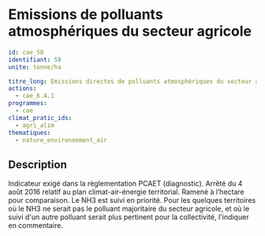 # Emissions de polluants atmosphériques du secteur agricole
```yaml
id: cae_58
identifiant: 58
unite: tonne/ha

titre_long: Emissions directes de polluants atmosphériques du secteur agriculture par ha
actions:
  - cae_6.4.1
programmes:
  - cae
climat_pratic_ids:
  - agri_alim
thematiques:
  - nature_environnement_air
```
## Description
Indicateur exigé dans la règlementation PCAET (diagnostic). Arrêté du 4 août 2016 relatif au plan climat-air-énergie territorial. Ramené à l’hectare pour comparaison. 
Le NH3 est suivi en priorité. Pour les quelques territoires où le NH3 ne serait pas le polluant majoritaire du secteur agricole, et où le suivi d'un autre polluant serait plus pertinent pour la collectivité, l'indiquer en commentaire.
